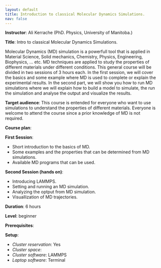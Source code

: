 ```yaml
---
layout: default
title: Introduction to classical Molecular Dynamics Simulations.
nav: false
---
```


**Instructor**: Ali Kerrache (PhD. Physics, University of Manitoba.)

**Title**: Intro to classical Molecular Dynamics Simulations.

Molecular Dynamics (MD) simulation is a powerfull tool that is applied in Material Science, Solid mechanics, Chemistry, Physics, Engineering, Biophysics, ... etc. MD techniques are applied to study the properties of different materials under different conditions. This general course will be divided in two sessions of 3 hours each. In the first session, we will cover the basics and some example where MD is used to complete or explain the experimental results. In the second part, we will show you how to run MD simulations where we will explain how to build a model to simulate, the run the simulation and analyse the output and visualize the results.  

**Target audience**: This course is entended for everyone who want to use simulations to understand the properties of different materials. Everyone is welcome to attend the course since a prior knowledge of MD is not required.

**Course plan**:

**First Session**:

- Short introduction to the basics of MD.
- Some examples and the properties that can be determined from MD simulations.
- Available MD programs that can be used.

**Second Session (hands on)**:

- Introducing LAMMPS.
- Setting and running an MD simulation.
- Analyzing the optput from MD simulation.
- Visuallization of MD trajectories.

**Duration**: 6 hours

**Level**: beginner

**Prerequisites**:

**Setup**:
- *Cluster reservation*: Yes
- *Cluster space*:
- *Cluster software*: LAMMPS 
- *Laptop software*: Terminal
